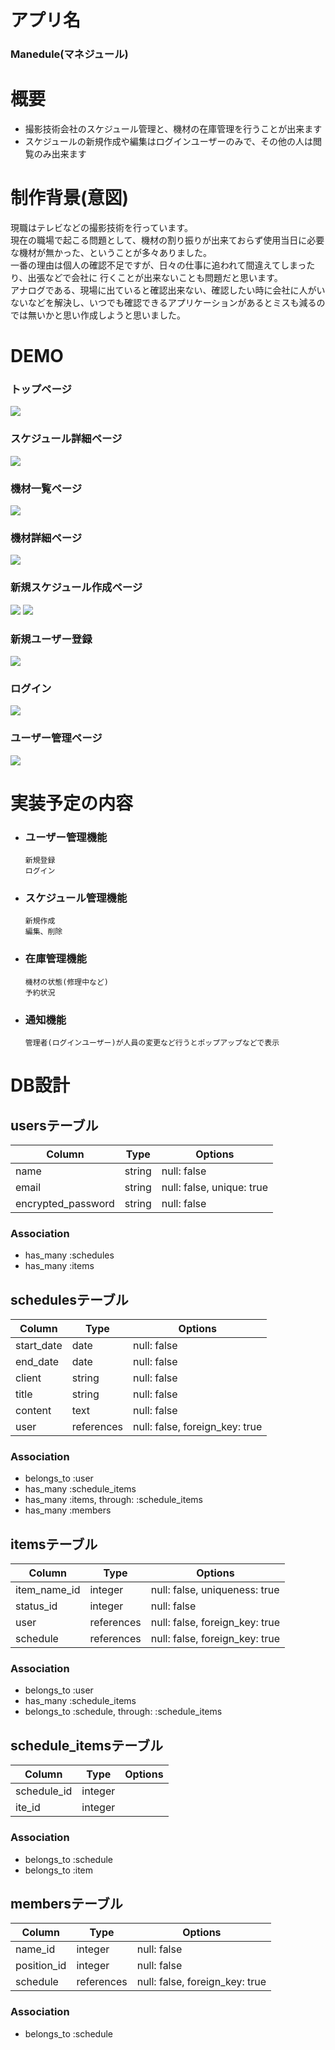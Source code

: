 # アプリ名
### Manedule(マネジュール)

# 概要
- 撮影技術会社のスケジュール管理と、機材の在庫管理を行うことが出来ます
- スケジュールの新規作成や編集はログインユーザーのみで、その他の人は閲覧のみ出来ます

# 制作背景(意図)
現職はテレビなどの撮影技術を行っています。  
現在の職場で起こる問題として、機材の割り振りが出来ておらず使用当日に必要な機材が無かった、ということが多々ありました。  
一番の理由は個人の確認不足ですが、日々の仕事に追われて間違えてしまったり、出張などで会社に
行くことが出来ないことも問題だと思います。  
アナログである、現場に出ていると確認出来ない、確認したい時に会社に人がいないなどを解決し、いつでも確認できるアプリケーションがあるとミスも減るのでは無いかと思い作成しようと思いました。

# DEMO
### トップページ
![](./top_page.png)

### スケジュール詳細ページ
![](./schedule_show.png)

### 機材一覧ページ
![](./item_index.png)

### 機材詳細ページ
![](./item_show.png)

### 新規スケジュール作成ページ
![](./schedule_new_1.png)
![](./schedule_new_2.png)

### 新規ユーザー登録
![](./user_signup.png)

### ログイン
![](./user_login.png)

### ユーザー管理ページ
![](./user_edit.png)

# 実装予定の内容
- ### ユーザー管理機能  
      新規登録
      ログイン
- ### スケジュール管理機能  
      新規作成
      編集、削除
- ### 在庫管理機能  
      機材の状態(修理中など)
      予約状況
- ### 通知機能
      管理者(ログインユーザー)が人員の変更など行うとポップアップなどで表示

# DB設計
## usersテーブル
| Column             | Type   | Options                   |
| ------------------ | ------ | ------------------------- |
| name               | string | null: false               |
| email              | string | null: false, unique: true |
| encrypted_password | string | null: false               |

### Association
- has_many :schedules
- has_many :items

## schedulesテーブル
| Column        | Type       | Options                        |
| ------------- | ---------- | ------------------------------ |
| start_date    | date       | null: false                    |
| end_date      | date       | null: false                    |
| client        | string     | null: false                    |
| title         | string     | null: false                    |
| content       | text       | null: false                    |
| user          | references | null: false, foreign_key: true |

### Association
- belongs_to :user
- has_many :schedule_items
- has_many :items, through: :schedule_items
- has_many :members

## itemsテーブル
| Column       | Type       | Options                        |
| ------------ | ---------- | ------------------------------ |
| item_name_id | integer    | null: false, uniqueness: true  |
| status_id    | integer    | null: false                    |
| user         | references | null: false, foreign_key: true |
| schedule     | references | null: false, foreign_key: true |

### Association
- belongs_to :user
- has_many :schedule_items
- belongs_to :schedule, through: :schedule_items

## schedule_itemsテーブル
| Column      | Type       | Options                        |
| ----------- | ---------- | ------------------------------ |
| schedule_id | integer    |                                |
| ite_id      | integer    |                                |

### Association
- belongs_to :schedule
- belongs_to :item

## membersテーブル
| Column      | Type       | Options                        |
| ----------- | ---------- | ------------------------------ |
| name_id     | integer    | null: false                    |
| position_id | integer    | null: false                    |
| schedule    | references | null: false, foreign_key: true |

### Association
- belongs_to :schedule
